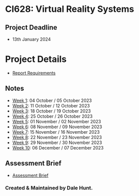 # CI628: Virtual Reality Systems

## Project Deadline

- 13th January 2024

# Project Details

- [Report Requirements](Notes/Report_Requirements.md)

## Notes

- [Week 1](Notes/Week_01.md): 04 October / 05 October 2023
- [Week 2](Notes/Week_02.md): 11 October / 12 October 2023
- [Week 3](Notes/Week_03.md): 18 October / 19 October 2023
- [Week 4](Notes/Week_04.md): 25 October / 26 October 2023
- [Week 5](Notes/Week_05.md): 01 November / 02 November 2023
- [Week 6](Notes/Week_06.md): 08 November / 09 November 2023
- [Week 7](Notes/Week_07.md): 15 November / 16 November 2023
- [Week 8](Notes/Week_08.md): 22 November / 23 November 2023
- [Week 9](Notes/Week_09.md): 29 November / 30 November 2023
- [Week 10](Notes/Week_10.md): 06 December / 07 December 2023

## Assessment Brief

- [Assessment Brief](Assessment.pdf)

### Created & Maintained by Dale Hunt.
